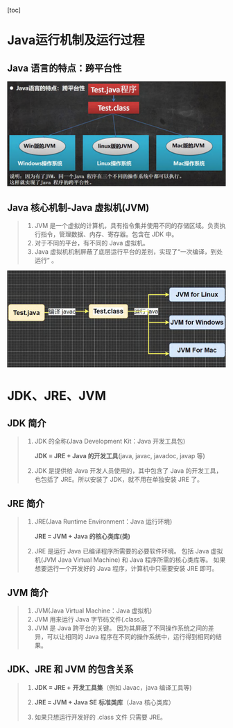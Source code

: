 [toc]

# Java运行机制及运行过程

## Java 语言的特点：跨平台性

<img src="../img/java1.png" alt="java1" style="zoom:80%;" />

## Java 核心机制-Java 虚拟机(JVM)

> 1. JVM 是一个虚拟的计算机，具有指令集并使用不同的存储区域。负责执行指令，管理数据、内存、寄存器。包含在 JDK 中。
> 2. 对于不同的平台，有不同的 Java 虚拟机。
> 3. Java 虚拟机机制屏蔽了底层运行平台的差别，实现了“一次编译，到处运行” 。

![jvm](..\img\jvm.png)

# JDK、JRE、JVM

## JDK 简介

> 1) JDK 的全称(Java Development Kit：Java 开发工具包) 
>
>     **JDK = JRE + Java 的开发工具**(java, javac, javadoc, javap 等)
>
> 2) JDK 是提供给 Java 开发人员使用的，其中包含了 Java 的开发工具，也包括了 JRE。所以安装了 JDK，就不用在单独安装 JRE 了。

## JRE 简介

> 1) JRE(Java Runtime Environment：Java 运行环境) 
>
>     **JRE = JVM + Java 的核心类库(类)**
>
> 2. JRE 是运行 Java 已编译程序所需要的必要软件环境。
>     包括 Java 虚拟机(JVM Java Virtual Machine) 和 Java 程序所需的核心类库等。
>     如果想要运行一个开发好的 Java 程序，计算机中只需要安装 JRE 即可。

## JVM 简介

> 1. JVM(Java Virtual Machine：Java 虚拟机)
> 2. JVM 用来运行 Java 字节码文件(.class)。
> 3. JVM 是 Java 跨平台的关键。
>     因为其屏蔽了不同操作系统之间的差异，可以让相同的 Java 程序在不同的操作系统中，运行得到相同的结果。

## JDK、JRE 和 JVM 的包含关系 

> 1) **JDK = JRE +** **开发工具集**（例如 Javac，java 编译工具等) 
>
> 2) **JRE = JVM + Java SE** **标准类库**（Java 核心类库） 
>
> 3) 如果只想运行开发好的 .class 文件 只需要 JRE。

